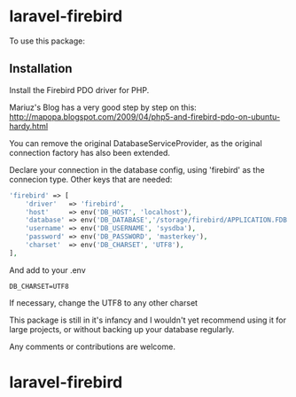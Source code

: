 # laravel-firebird

To use this package:

Installation
------------

Install the Firebird PDO driver for PHP.

Mariuz's Blog has a very good step by step on this:
http://mapopa.blogspot.com/2009/04/php5-and-firebird-pdo-on-ubuntu-hardy.html


You can remove the original DatabaseServiceProvider, as the original connection factory has also been extended.

Declare your connection in the database config, using 'firebird' as the
connecion type.
Other keys that are needed:
```php
'firebird' => [
    'driver'   => 'firebird',
    'host'     => env('DB_HOST', 'localhost'),
    'database' => env('DB_DATABASE','/storage/firebird/APPLICATION.FDB'),
    'username' => env('DB_USERNAME', 'sysdba'),
    'password' => env('DB_PASSWORD', 'masterkey'),
    'charset'  => env('DB_CHARSET', 'UTF8'),
],
```

And add to your .env
```
DB_CHARSET=UTF8
```

If necessary, change the UTF8 to any other charset

This package is still in it's infancy and I wouldn't yet recommend using
it for large projects, or without backing up your database regularly.

Any comments or contributions are welcome.
# laravel-firebird
